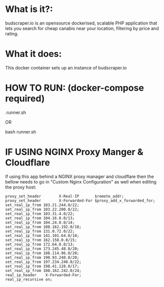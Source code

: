 # What is it?:

budscraper.io is an opensource dockerised, scalable PHP application that lets you search for cheap canabis near your location, filtering by price and rating.

# What it does:

This docker container sets up an instance of budscraper.io


# HOW TO RUN: (docker-compose required)

.runner.sh

OR

bash runner.sh

# IF USING NGINX Proxy Manger & Cloudflare
   If using this app behind a NGINX proxy manager and cloudflare then the bellow needs to go in "Custom Nginx Configuration" as well when editing the proxy host:

    proxy_set_header        X-Real-IP       $remote_addr;
    proxy_set_header        X-Forwarded-For $proxy_add_x_forwarded_for;
    set_real_ip_from 103.21.244.0/22;
    set_real_ip_from 103.22.200.0/22;
    set_real_ip_from 103.31.4.0/22;
    set_real_ip_from 104.16.0.0/13;
    set_real_ip_from 104.24.0.0/14;
    set_real_ip_from 108.162.192.0/18;
    set_real_ip_from 131.0.72.0/22;
    set_real_ip_from 141.101.64.0/18;
    set_real_ip_from 162.158.0.0/15;
    set_real_ip_from 172.64.0.0/13;
    set_real_ip_from 173.245.48.0/20;
    set_real_ip_from 188.114.96.0/20;
    set_real_ip_from 190.93.240.0/20;
    set_real_ip_from 197.234.240.0/22;
    set_real_ip_from 198.41.128.0/17;
    set_real_ip_from 108.162.242.0/24;
    real_ip_header    X-Forwarded-For;
    real_ip_recursive on;
